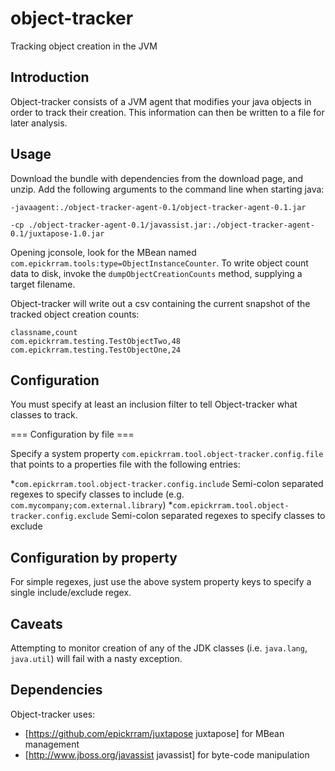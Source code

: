 object-tracker
==============

Tracking object creation in the JVM

Introduction
------------

Object-tracker consists of a JVM agent that modifies your java objects in order to track their creation. This information can then be written to a file for later analysis.


Usage
-----

Download the bundle with dependencies from the download page, and unzip. Add the following arguments to the command line when starting java:

    -javaagent:./object-tracker-agent-0.1/object-tracker-agent-0.1.jar

    -cp ./object-tracker-agent-0.1/javassist.jar:./object-tracker-agent-0.1/juxtapose-1.0.jar

Opening jconsole, look for the MBean named `com.epickrram.tools:type=ObjectInstanceCounter`. To write object count data to disk, invoke the `dumpObjectCreationCounts` method, supplying a target filename.

Object-tracker will write out a csv containing the current snapshot of the tracked object creation counts:

    classname,count
    com.epickrram.testing.TestObjectTwo,48
    com.epickrram.testing.TestObjectOne,24


Configuration
-------------

You must specify at least an inclusion filter to tell Object-tracker what classes to track.

=== Configuration by file ===

Specify a system property `com.epickrram.tool.object-tracker.config.file` that points to  a properties file with the following entries:

*`com.epickrram.tool.object-tracker.config.include` Semi-colon separated regexes to specify classes to include (e.g. `com.mycompany;com.external.library`)
*`com.epickrram.tool.object-tracker.config.exclude` Semi-colon separated regexes to specify classes to exclude

Configuration by property
-------------------------

For simple regexes, just use the above system property keys to specify a single include/exclude regex.

Caveats
-------

Attempting to monitor creation of any of the JDK classes (i.e. `java.lang`, `java.util`) will fail with a nasty exception.

Dependencies
------------

Object-tracker uses:
  * [https://github.com/epickrram/juxtapose juxtapose] for MBean management
  * [http://www.jboss.org/javassist javassist] for byte-code manipulation
